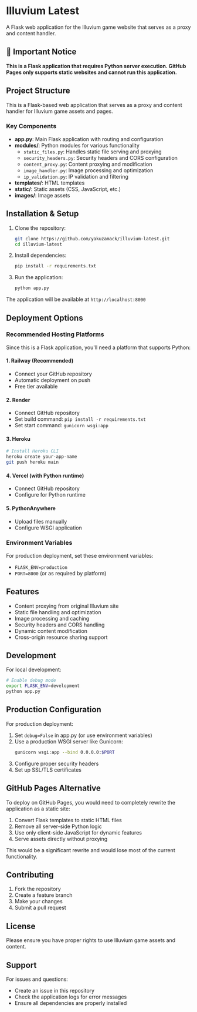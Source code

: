 # Illuvium Latest

A Flask web application for the Illuvium game website that serves as a proxy and content handler.

## 🚨 Important Notice

**This is a Flask application that requires Python server execution. GitHub Pages only supports static websites and cannot run this application.**

## Project Structure

This is a Flask-based web application that serves as a proxy and content handler for Illuvium game assets and pages.

### Key Components

- **app.py**: Main Flask application with routing and configuration
- **modules/**: Python modules for various functionality
  - `static_files.py`: Handles static file serving and proxying
  - `security_headers.py`: Security headers and CORS configuration
  - `content_proxy.py`: Content proxying and modification
  - `image_handler.py`: Image processing and optimization
  - `ip_validation.py`: IP validation and filtering
- **templates/**: HTML templates
- **static/**: Static assets (CSS, JavaScript, etc.)
- **images/**: Image assets

## Installation & Setup

1. Clone the repository:
   ```bash
   git clone https://github.com/yakuzamack/illuvium-latest.git
   cd illuvium-latest
   ```

2. Install dependencies:
   ```bash
   pip install -r requirements.txt
   ```

3. Run the application:
   ```bash
   python app.py
   ```

The application will be available at `http://localhost:8000`

## Deployment Options

### Recommended Hosting Platforms

Since this is a Flask application, you'll need a platform that supports Python:

#### 1. **Railway** (Recommended)
- Connect your GitHub repository
- Automatic deployment on push
- Free tier available

#### 2. **Render**
- Connect GitHub repository
- Set build command: `pip install -r requirements.txt`
- Set start command: `gunicorn wsgi:app`

#### 3. **Heroku**
```bash
# Install Heroku CLI
heroku create your-app-name
git push heroku main
```

#### 4. **Vercel** (with Python runtime)
- Connect GitHub repository
- Configure for Python runtime

#### 5. **PythonAnywhere**
- Upload files manually
- Configure WSGI application

### Environment Variables

For production deployment, set these environment variables:
- `FLASK_ENV=production`
- `PORT=8000` (or as required by platform)

## Features

- Content proxying from original Illuvium site
- Static file handling and optimization
- Image processing and caching
- Security headers and CORS handling
- Dynamic content modification
- Cross-origin resource sharing support

## Development

For local development:

```bash
# Enable debug mode
export FLASK_ENV=development
python app.py
```

## Production Configuration

For production deployment:

1. Set `debug=False` in app.py (or use environment variables)
2. Use a production WSGI server like Gunicorn:
   ```bash
   gunicorn wsgi:app --bind 0.0.0.0:$PORT
   ```
3. Configure proper security headers
4. Set up SSL/TLS certificates

## GitHub Pages Alternative

To deploy on GitHub Pages, you would need to completely rewrite the application as a static site:

1. Convert Flask templates to static HTML files
2. Remove all server-side Python logic
3. Use only client-side JavaScript for dynamic features
4. Serve assets directly without proxying

This would be a significant rewrite and would lose most of the current functionality.

## Contributing

1. Fork the repository
2. Create a feature branch
3. Make your changes
4. Submit a pull request

## License

Please ensure you have proper rights to use Illuvium game assets and content.

## Support

For issues and questions:
- Create an issue in this repository
- Check the application logs for error messages
- Ensure all dependencies are properly installed